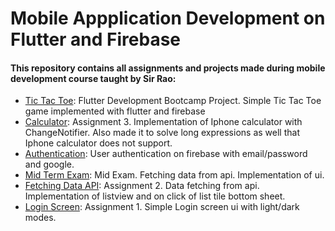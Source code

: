 # Mobile Appplication Development on Flutter and Firebase

#### This repository contains all assignments and projects made during mobile development course taught by Sir Rao:

* [Tic Tac Toe](https://github.com/hasin-riki/App-Development/tree/main/tic_tac_toe): Flutter Development Bootcamp Project. Simple Tic Tac Toe game implemented with flutter and firebase
* [Calculator](https://github.com/hasin-riki/App-Development/tree/main/assignment3_calculator): Assignment 3. Implementation of Iphone calculator with ChangeNotifier. Also made it to solve long expressions as well that Iphone calculator does not support.
* [Authentication](https://github.com/hasin-riki/App-Development/tree/main/authentication): User authentication on firebase with email/password and google.
* [Mid Term Exam](https://github.com/hasin-riki/App-Development/tree/main/midterm_exam): Mid Exam. Fetching data from api. Implementation of ui.
* [Fetching Data API](https://github.com/hasin-riki/App-Development/tree/main/assignment2_api_data_listtile): Assignment 2. Data fetching from api. Implementation of listview and on click of list tile bottom sheet.
* [Login Screen](https://github.com/hasin-riki/App-Development/tree/main/assignment1_login): Assignment 1. Simple Login screen ui with light/dark modes.

